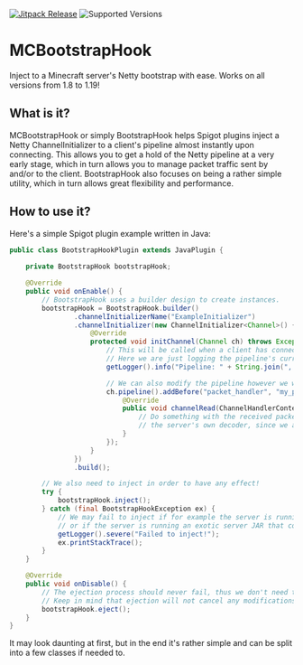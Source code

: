 [![Jitpack Release](https://jitpack.io/v/Strikeless/MCBootstrapHook.svg)](https://jitpack.io/#Strikeless/MCBootstrapHook)
![Supported Versions](https://img.shields.io/badge/Supported%20Versions-1.8--1.19-blue)

# MCBootstrapHook
Inject to a Minecraft server's Netty bootstrap with ease. Works on all versions from 1.8 to 1.19!

## What is it?
MCBootstrapHook or simply BootstrapHook helps Spigot plugins inject a Netty ChannelInitializer to a client's pipeline almost instantly upon connecting.
This allows you to get a hold of the Netty pipeline at a very early stage, which in turn allows you to manage packet traffic sent by and/or to the client.
BootstrapHook also focuses on being a rather simple utility, which in turn allows great flexibility and performance.

## How to use it?
Here's a simple Spigot plugin example written in Java:
```Java
public class BootstrapHookPlugin extends JavaPlugin {
    
    private BootstrapHook bootstrapHook;

    @Override
    public void onEnable() {
        // BootstrapHook uses a builder design to create instances.
        bootstrapHook = BootstrapHook.builder()
                .channelInitializerName("ExampleInitializer")
                .channelInitializer(new ChannelInitializer<Channel>() {
                    @Override
                    protected void initChannel(Channel ch) throws Exception {
                        // This will be called when a client has connected, after the server's own ChannelInitializer.
                        // Here we are just logging the pipeline's current handlers.
                        getLogger().info("Pipeline: " + String.join(", ", ch.pipeline().names()));

                        // We can also modify the pipeline however we want.
                        ch.pipeline().addBefore("packet_handler", "my_packet_handler", new ChannelInboundHandlerAdapter() {
                            @Override
                            public void channelRead(ChannelHandlerContext ctx, Object msg) throws Exception {
                                // Do something with the received packet that has already been decoded by
                                // the server's own decoder, since we are injecting after it.
                            }
                        });
                    }
                })
                .build();

        // We also need to inject in order to have any effect!
        try {
            bootstrapHook.inject();
        } catch (final BootstrapHookException ex) {
            // We may fail to inject if for example the server is running under a strict security manager,
            // or if the server is running an exotic server JAR that comes with incompatibilities.
            getLogger().severe("Failed to inject!");
            ex.printStackTrace();
        }
    }

    @Override
    public void onDisable() {
        // The ejection process should never fail, thus we don't need to catch any exceptions here.
        // Keep in mind that ejection will not cancel any modifications you've done in your channel initializers!
        bootstrapHook.eject();
    }
}
```
It may look daunting at first, but in the end it's rather simple and can be split into a few classes if needed to.
